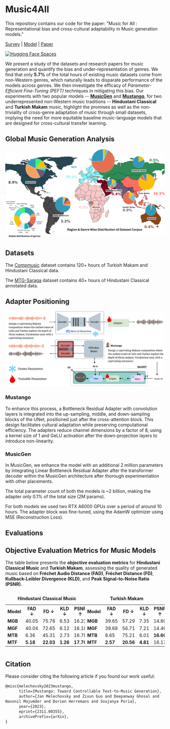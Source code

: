# Music4All
This repository contains our code for the paper:  "Music for All : Representational bias and cross-cultural adaptability in Music generation models."

[Survey](https://atharva20038.github.io/aimusicexamples.github.io/) | [Model](https://huggingface.co/collections/athi180202/music4all-67a0778b5b562859c2a9a8e1) | [Paper]()

[![Hugging Face Spaces](https://img.shields.io/badge/%F0%9F%A4%97%20Hugging%20Face-Spaces-blue)](https://huggingface.co/collections/athi180202/music4all-67a0778b5b562859c2a9a8e1)

We present a study of the datasets and research papers for music generation and quantify the bias and under-representation of genres. We find that only **5.7\%** of the total hours of existing music datasets come from non-Western genres, which naturally leads to disparate performance of the models across genres. 
We then investigate the efficacy of *Parameter-Efficient Fine-Tuning (PEFT)* techniques in mitigating this bias. Our experiments with two popular models -- **[MusicGen](https://arxiv.org/abs/2306.05284)** and **[Mustango](https://arxiv.org/abs/2311.08355)**, for two underrepresented non-Western music traditions --  **Hindustani Classical** and **Turkish Makam** music, highlight the promises as well as the non-triviality of cross-genre adaptation of music through small datasets, implying the need for more equitable baseline music-language models that are designed for cross-cultural transfer learning.

## Global Music Generation Analysis
<div align="center">
  <img src="img/dataset_infographic_v7.png" width="900"/>
</div>

## Datasets

The [Compmusic](https://compmusic.upf.edu/datasets) dataset contains 120+ hours of Turkish Makam and Hindustani Classical data.

The [MTG-Saraga](https://mtg.github.io/saraga/) dataset contains 40+ hours of Hindustani Classical annotated data. 

## Adapter Positioning

<div align="center">
  <img src="img/model_settings-1.png" width="900"/>
</div>

### Mustango
To enhance this process, a Bottleneck Residual Adapter with convolution layers is integrated into the up-sampling, middle, and down-sampling blocks of the UNet, positioned just after the cross-attention block. This design facilitates cultural adaptation while preserving computational efficiency. The adapters reduce channel dimensions by a factor of 8, using a kernel size of 1 and GeLU activation after the down-projection layers to introduce non-linearity.

### MusicGen
In MusicGen, we enhance the model with an additional 2 million parameters by integrating Linear Bottleneck Residual Adapter after the transformer decoder within the MusicGen architecture after thorough experimentation with other placements.

The total parameter count of both the models is ~2 billion, making the adapter only 0.1% of the total size (2M params).

For both models we used two RTX A6000 GPUs over a period of around 10 hours. The adapter block was fine-tuned, using the AdamW optimizer using MSE (Reconstruction Loss).

## Evaluations
## **Objective Evaluation Metrics for Music Models**

The table below presents the **objective evaluation metrics** for **Hindustani Classical Music** and **Turkish Makam**, assessing the quality of generated music based on **Fréchet Audio Distance (FAD)**, **Fréchet Distance (FD)**, **Kullback-Leibler Divergence (KLD)**, and **Peak Signal-to-Noise Ratio (PSNR)**.

<div style="display: flex; flex-direction: row; justify-content: space-between;">

<!-- Hindustani Classical Music Table -->
<table>
<caption><b>Hindustani Classical Music</b></caption>
<tr>
<th>Model</th><th>FAD ↓</th><th>FD ↓</th><th>KLD ↓</th><th>PSNR ↑</th>
</tr>
<tr><td><b>MGB</b></td><td>40.05</td><td>75.76</td><td>6.53</td><td>16.23</td></tr>
<tr><td><b>MGF</b></td><td>40.04</td><td>72.65</td><td>6.12</td><td>16.18</td></tr>
<tr><td><b>MTB</b></td><td>6.36</td><td>45.31</td><td>2.73</td><td>16.78</td></tr>
<tr><td><b>MTF</b></td><td><b>5.18</b></td><td><b>22.03</b></td><td><b>1.26</b></td><td><b>17.70</b></td></tr>
</table>

<!-- Turkish Makam Table -->
<table>
<caption><b>Turkish Makam</b></caption>
<tr>
<th>Model</th><th>FAD ↓</th><th>FD ↓</th><th>KLD ↓</th><th>PSNR ↑</th>
</tr>
<tr><td><b>MGB</b></td><td>39.65</td><td>57.29</td><td>7.35</td><td>14.60</td></tr>
<tr><td><b>MGF</b></td><td>39.68</td><td>56.71</td><td>7.21</td><td>14.46</td></tr>
<tr><td><b>MTB</b></td><td>8.65</td><td>75.21</td><td>6.01</td><td><b>16.60</b></td></tr>
<tr><td><b>MTF</b></td><td><b>2.57</b></td><td><b>20.56</b></td><td><b>4.81</b></td><td>16.17</td></tr>
</table>

</div>



## Citation
Please consider citing the following article if you found our work useful:
```
@misc{melechovsky2023mustango,
      title={Mustango: Toward Controllable Text-to-Music Generation}, 
      author={Jan Melechovsky and Zixun Guo and Deepanway Ghosal and Navonil Majumder and Dorien Herremans and Soujanya Poria},
      year={2023},
      eprint={2311.08355},
      archivePrefix={arXiv},
}
```